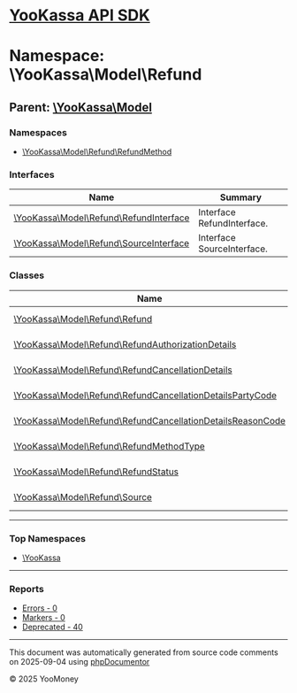 # [YooKassa API SDK](../home.md)

# Namespace: \YooKassa\Model\Refund

## Parent: [\YooKassa\Model](../namespaces/yookassa-model.md)

### Namespaces

* [\YooKassa\Model\Refund\RefundMethod](../namespaces/yookassa-model-refund-refundmethod.md)

### Interfaces

| Name | Summary |
| ---- | ------- |
| [\YooKassa\Model\Refund\RefundInterface](../classes/YooKassa-Model-Refund-RefundInterface.md) | Interface RefundInterface. |
| [\YooKassa\Model\Refund\SourceInterface](../classes/YooKassa-Model-Refund-SourceInterface.md) | Interface SourceInterface. |

### Classes

| Name | Summary |
| ---- | ------- |
| [\YooKassa\Model\Refund\Refund](../classes/YooKassa-Model-Refund-Refund.md) | Класс, представляющий модель Refund. |
| [\YooKassa\Model\Refund\RefundAuthorizationDetails](../classes/YooKassa-Model-Refund-RefundAuthorizationDetails.md) | Класс, представляющий модель RefundAuthorizationDetails. |
| [\YooKassa\Model\Refund\RefundCancellationDetails](../classes/YooKassa-Model-Refund-RefundCancellationDetails.md) | Класс, представляющий модель RefundCancellationDetails. |
| [\YooKassa\Model\Refund\RefundCancellationDetailsPartyCode](../classes/YooKassa-Model-Refund-RefundCancellationDetailsPartyCode.md) | Класс, представляющий модель CancellationDetailsPartyCode. |
| [\YooKassa\Model\Refund\RefundCancellationDetailsReasonCode](../classes/YooKassa-Model-Refund-RefundCancellationDetailsReasonCode.md) | Класс, представляющий модель RefundCancellationDetailsReasonCode. |
| [\YooKassa\Model\Refund\RefundMethodType](../classes/YooKassa-Model-Refund-RefundMethodType.md) | Класс, представляющий модель PaymentMethodType. |
| [\YooKassa\Model\Refund\RefundStatus](../classes/YooKassa-Model-Refund-RefundStatus.md) | Класс, представляющий модель RefundStatus. |
| [\YooKassa\Model\Refund\Source](../classes/YooKassa-Model-Refund-Source.md) | Класс, представляющий модель RefundSourcesData. |

---

### Top Namespaces

* [\YooKassa](../namespaces/yookassa.md)

---

### Reports
* [Errors - 0](../reports/errors.md)
* [Markers - 0](../reports/markers.md)
* [Deprecated - 40](../reports/deprecated.md)

---

This document was automatically generated from source code comments on 2025-09-04 using [phpDocumentor](http://www.phpdoc.org/)

&copy; 2025 YooMoney